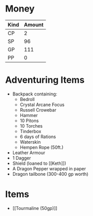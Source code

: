 
# Money

| Kind | Amount |
| ---- | ------ |
| CP   | 2      |
| SP   | 96     |
| GP   | 111    |
| PP   | 0      |

# Adventuring Items
- Backpack containing:
	- Bedroll
	- Crystal Arcane Focus
	- Russell Crowebar
	- Hammer
	- 10 Pitons
	- 10 Torches
	- Tinderbox
	- 6 days of Rations
	- Waterskin
	- Hempen Rope (50ft.)
- Leather Armour
- 1 Dagger
- Shield (loaned to [[Keth]])
- A Dragon Pepper wrapped in paper
- Dragon tailbone (300-400 gp worth)

# Items
- [[Tourmaline (50gp)]]